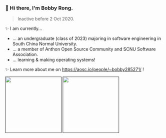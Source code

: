 ### 👋 Hi there, I'm Bobby Rong.

> Inactive before 2 Oct 2020.

✨ I am currently...

- ... an undergraduate (class of 2023) majoring in software engineering in South China Normal University.
- ... a member of Anthon Open Source Community and SCNU Software Association.
- ... learning & making operating systems!

✨ Learn more about me on https://aosc.io/people/~bobby285271/ !

<a href=""><img src="https://github-readme-stats.vercel.app/api?username=bobby285271&show_icons=true" height="180px"></a> 
<a href=""><img src="https://github-readme-stats.vercel.app/api/top-langs/?username=bobby285271&layout=compact" height="180px"></a>
